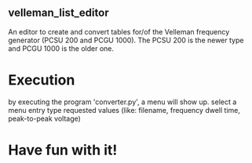 ## velleman_list_editor
An editor to create and convert tables for/of the Velleman frequency generator (PCSU 200 and PCGU 1000).
The PCSU 200 is the newer type and PCGU 1000 is the older one.

# Execution
by executing the program 'converter.py', a menu will show up.
select a menu entry
type requested values (like: filename, frequency dwell time, peak-to-peak voltage)

# Have fun with it!
